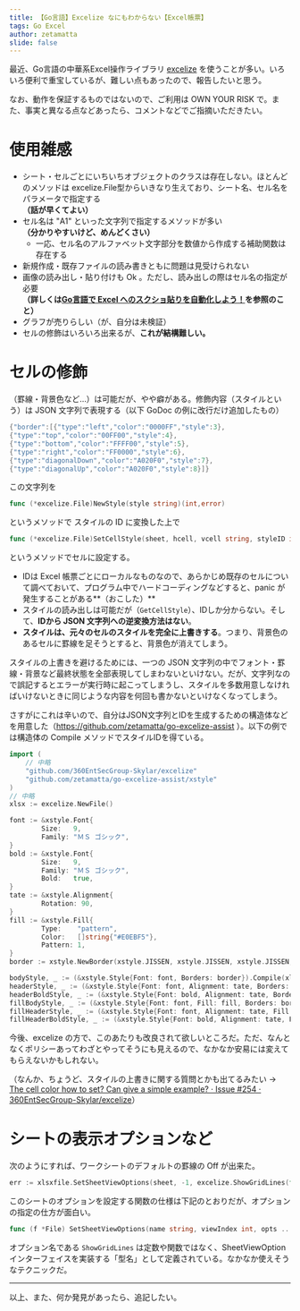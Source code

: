 ```yaml
---
title: 【Go言語】Excelize なにもわからない【Excel帳票】
tags: Go Excel
author: zetamatta
slide: false
---
```

最近、Go言語の中華系Excel操作ライブラリ [excelize](https://github.com/360EntSecGroup-Skylar/excelize) を使うことが多い。いろいろ便利で重宝しているが、難しい点もあったので、報告したいと思う。

なお、動作を保証するものではないので、ご利用は OWN YOUR RISK で。また、事実と異なる点などあったら、コメントなどでご指摘いただきたい。

使用雑感
=======
* シート・セルごとにいちいちオブジェクトのクラスは存在しない。ほとんどのメソッドは excelize.File型からいきなり生えており、シート名、セル名をパラメータで指定する<br />**（話が早くてよい）**
* セル名は "A1" といった文字列で指定するメソッドが多い<br />**（分かりやすいけど、めんどくさい）**
    * 一応、セル名のアルファベット文字部分を数値から作成する補助関数は存在する
* 新規作成・既存ファイルの読み書きともに問題は見受けられない
* 画像の読み出し・貼り付けも Ok 。ただし、読み出しの際はセル名の指定が必要<br />**（詳しくは[Go言語で Excel へのスクショ貼りを自動化しよう！](https://qiita.com/zetamatta/items/8c953f05771dcd10b6ed)を参照のこと）**
* グラフが売りらしい（が、自分は未検証）
* セルの修飾はいろいろ出来るが、**これが結構難しい。**

セルの修飾
=========

（罫線・背景色など…）は可能だが、やや癖がある。修飾内容（スタイルという）は JSON 文字列で表現する（以下 GoDoc の例に改行だけ追加したもの）

```go
{"border":[{"type":"left","color":"0000FF","style":3},
{"type":"top","color":"00FF00","style":4},
{"type":"bottom","color":"FFFF00","style":5},
{"type":"right","color":"FF0000","style":6},
{"type":"diagonalDown","color":"A020F0","style":7},
{"type":"diagonalUp","color":"A020F0","style":8}]}
```

この文字列を 

```go
func (*excelize.File)NewStyle(style string)(int,error)
```

というメソッドで スタイルの ID に変換した上で

```go
func (*excelize.File)SetCellStyle(sheet, hcell, vcell string, styleID int)
```

というメソッドでセルに設定する。

* IDは Excel 帳票ごとにローカルなものなので、あらかじめ既存のセルについて調べておいて、プログラム中でハードコーディングなどすると、panic が発生することがある**（おこした）**
* スタイルの読み出しは可能だが（`GetCellStyle`）、IDしか分からない。そして、**IDから JSON 文字列への逆変換方法はない**。
* **スタイルは、元々のセルのスタイルを完全に上書きする**。つまり、背景色のあるセルに罫線を足そうとすると、背景色が消えてしまう。

スタイルの上書きを避けるためには、一つの JSON 文字列の中でフォント・罫線・背景など最終状態を全部表現してしまわないといけない。だが、文字列なので誤記するとエラーが実行時に起こってしまうし、スタイルを多数用意しなければいけないときに同じような内容を何回も書かないといけなくなってしまう。

さすがにこれは辛いので、自分はJSON文字列とIDを生成するための構造体などを用意した（https://github.com/zetamatta/go-excelize-assist ）。以下の例では構造体の Compile メソッドでスタイルIDを得ている。

```go
import (
    // 中略
    "github.com/360EntSecGroup-Skylar/excelize"
    "github.com/zetamatta/go-excelize-assist/xstyle"
)
// 中略
xlsx := excelize.NewFile()

font := &xstyle.Font{
        Size:   9,
        Family: "ＭＳ ゴシック",
}
bold := &xstyle.Font{
        Size:   9,
        Family: "ＭＳ ゴシック",
        Bold:   true,
}
tate := &xstyle.Alignment{
        Rotation: 90,
}
fill := &xstyle.Fill{
        Type:    "pattern",
        Color:   []string{"#E0EBF5"},
        Pattern: 1,
}
border := xstyle.NewBorder(xstyle.JISSEN, xstyle.JISSEN, xstyle.JISSEN, xstyle.JISSEN)

bodyStyle, _ := (&xstyle.Style{Font: font, Borders: border}).Compile(xlsx)
headerStyle, _ := (&xstyle.Style{Font: font, Alignment: tate, Borders: border}).Compile(xlsx)
headerBoldStyle, _ := (&xstyle.Style{Font: bold, Alignment: tate, Borders: border}).Compile(xlsx)
fillBodyStyle, _ := (&xstyle.Style{Font: font, Fill: fill, Borders: border}).Compile(xlsx)
fillHeaderStyle, _ := (&xstyle.Style{Font: font, Alignment: tate, Fill: fill, Borders: border}).Compile(xlsx)
fillHeaderBoldStyle, _ := (&xstyle.Style{Font: bold, Alignment: tate, Fill: fill, Borders: border}).Compile(xlsx)
```

今後、excelize の方で、このあたりも改良されて欲しいところだ。ただ、なんとなくポリシーあってわざとやってそうにも見えるので、なかなか安易には変えてもらえないかもしれない。

（なんか、ちょうど、スタイルの上書きに関する質問とかも出てるみたい → [The cell color how to set? Can give a simple example? · Issue #254 · 360EntSecGroup-Skylar/excelize](https://github.com/360EntSecGroup-Skylar/excelize/issues/254)）

シートの表示オプションなど
=========
次のようにすれば、ワークシートのデフォルトの罫線の Off が出来た。

```go
err := xlsxfile.SetSheetViewOptions(sheet, -1, excelize.ShowGridLines(false))
```

このシートのオプションを設定する関数の仕様は下記のとおりだが、オプションの指定の仕方が面白い。

```go
func (f *File) SetSheetViewOptions(name string, viewIndex int, opts ...SheetViewOption) error
```

オプション名である `ShowGridLines` は定数や関数ではなく、SheetViewOptionインターフェイスを実装する「型名」として定義されている。なかなか使えそうなテクニックだ。

----

以上、また、何か発見があったら、追記したい。

